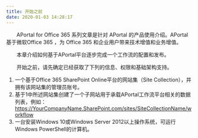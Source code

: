 ```yaml
---
title: 开始之前
date: 2020-01-03 14:28:17
---
```


&emsp;&emsp;APortal for Office 365 系列文章是针对 APortal 的产品使用介绍。APortal 基于微软Office 365 ，为 Office 365 和企业用户带来技术增值和业务增值。

&emsp;&emsp;本章介绍如何基于APortal平台逐步完成一个工作流的配置和发布。

&emsp;&emsp;开始之前，请先确定已经获取了下列的信息、权限和基础架构支持。
1. 一个基于Office 365 SharePoint Online平台的网站集（Site Collection），并拥有该网站集的管理员账号。
2. 基于1中所述网站集创建了一个子网站用于承载APortal工作流平台相关的数据列表，例如：
https://YourCompanyName.SharePoint.com/sites/SiteCollectionName/workflow
3. 一台安装Windows 10或Windows Server 2012以上操作系统，可运行Windows PowerShell的计算机。

